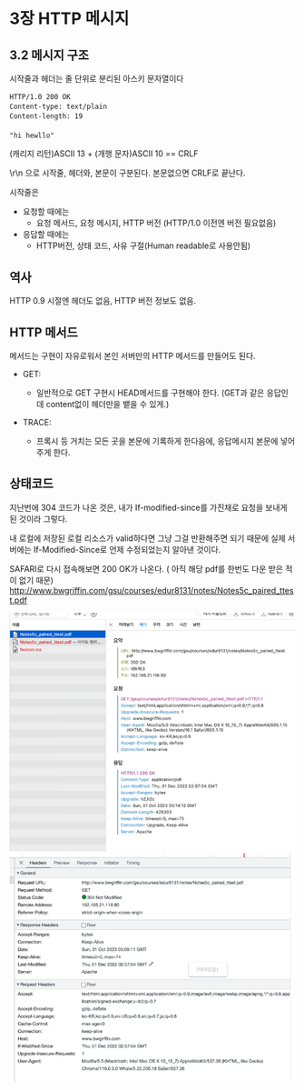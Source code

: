 # 3장 HTTP 메시지

## 3.2 메시지 구조

시작줄과 헤더는 줄 단위로 분리된 아스키 문자열이다

```html
HTTP/1.0 200 OK
Content-type: text/plain
Content-length: 19

"hi hewllo"

```

(캐리지 리턴)ASCII 13 + (개행 문자)ASCII 10 == CRLF

\r\n 으로 시작줄, 헤더와, 본문이 구분된다. 본문없으면 CRLF로 끝난다.


시작줄은 
- 요청할 때에는 
  - 요청 메서드, 요청 메시지, HTTP 버전 (HTTP/1.0 이전엔 버전 필요없음)
- 응답할 때에는
  - HTTP버전, 상태 코드, 사유 구절(Human readable로 사용안됨)


## 역사

HTTP 0.9 시절엔 헤더도 없음, HTTP 버전 정보도 없음. 


## HTTP 메서드

메서드는 구현이 자유로워서 본인 서버만의 HTTP 메서드를 만들어도 된다.

- GET:
  - 일반적으로 GET 구현시 HEAD메서드를 구현해야 한다. (GET과 같은 응답인데 content없이 헤더만을 뱉을 수 있게.)

- TRACE:
  - 프록시 등 거치는 모든 곳을 본문에 기록하게 한다음에, 응답메시지 본문에 넣어주게 한다. 


## 상태코드

지난번에 304 코드가 나온 것은, 내가 If-modified-since를 가진채로 요청을 보내게 된 것이라 그렇다.

내 로컬에 저장된 로컬 리소스가 valid하다면 그냥 그걸 반환해주면 되기 때문에 실제 서버에는 If-Modified-Since로 언제 수정되었는지 알아낸 것이다.

SAFARI로 다시 접속해보면 200 OK가 나온다. ( 아직 해당 pdf를 한번도 다운 받은 적이 없기 때문)  http://www.bwgriffin.com/gsu/courses/edur8131/notes/Notes5c_paired_ttest.pdf

![img_1.png](img_1.png)
![img.png](img.png)



